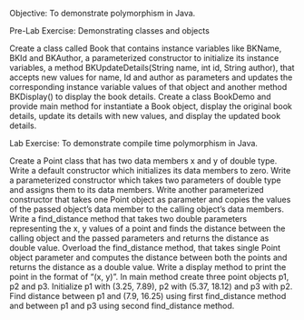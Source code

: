 Objective: To demonstrate polymorphism in Java.

Pre-Lab Exercise: Demonstrating classes and objects

Create a class called Book that contains instance variables like BKName,
BKId and BKAuthor, a parameterized constructor to initialize its instance
variables, a method BKUpdateDetails(String name, int id, String author), that
accepts new values for name, Id and author as parameters and updates the
corresponding instance variable values of that object and another method
BKDisplay() to display the book details. Create a class BookDemo and
provide main method for instantiate a Book object, display the original book
details, update its details with new values, and display the updated book
details.

Lab Exercise: To demonstrate compile time polymorphism in Java.

Create a Point class that has two data members x and y of double type. Write
a default constructor which initializes its data members to zero. Write a
parameterized constructor which takes two parameters of double type and
assigns them to its data members. Write another parameterized constructor
that takes one Point object as parameter and copies the values of the passed
object’s data member to the calling object’s data members. Write a
find_distance method that takes two double parameters representing the x, y
values of a point and finds the distance between the calling object and the
passed parameters and returns the distance as double value. Overload the
find_distance method, that takes single Point object parameter and computes
the distance between both the points and returns the distance as a double
value. Write a display method to print the point in the format of “(x, y)”. In
main method create three point objects p1, p2 and p3. Initialize p1 with (3.25,
7.89), p2 with (5.37, 18.12) and p3 with p2. Find distance between p1 and
(7.9, 16.25) using first find_distance method and between p1 and p3 using
second find_distance method.
